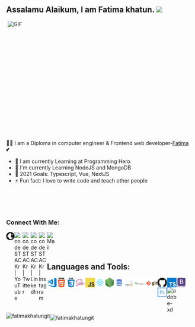 <h2>Assalamu Alaikum, I am Fatima khatun. <img src="https://media.giphy.com/media/hvRJCLFzcasrR4ia7z/giphy.gif" width="25px"> </h2>


<img align="right" alt="GIF" src="https://cdn.dribbble.com/users/2344801/screenshots/4774578/alphatestersanimation2.gif?raw=true" width="500" height="320"/>

👨‍🎓 I am a Diploma in computer engineer & Frontend web developer-[Fatima][website] 💕     

 - 📙 I am currently Learning at Programming Hero
 - 🌱 I'm currently Learning NodeJS and MongoDB
 - 🎯 2021 Goals: Typescript, Vue, NextJS
-  ⚡ Fun fact: I love to write code and teach other people



<br/>
<br/>
<br/>

### Connect With Me:

[<img align="left" alt="codeSTACKr.com" width="22px" src="https://raw.githubusercontent.com/iconic/open-iconic/master/svg/globe.svg" />][website]
[<img align="left" alt="codeSTACKr | YouTube" width="22px" src="https://cdn.jsdelivr.net/npm/simple-icons@v3/icons/facebook.svg" />][facebook]
[<img align="left" alt="codeSTACKr | Twitter" width="22px" src="https://cdn.jsdelivr.net/npm/simple-icons@v3/icons/twitter.svg" />][twitter]
[<img align="left" alt="codeSTACKr | LinkedIn" width="22px" src="https://cdn.jsdelivr.net/npm/simple-icons@v3/icons/linkedin.svg" />][linkedin]
[<img align="left" alt="codeSTACKr | Instagram" width="22px" src="https://cdn.jsdelivr.net/npm/simple-icons@v3/icons/instagram.svg" />][instagram]
<a href="mailto:fatimakhatuncse@gmail.com">
  <img align="left" alt="Mail" width="22px" src="https://cdn.jsdelivr.net/npm/simple-icons@v3/icons/gmail.svg" />
</a>

<br />
<br/>
</br>

## Languages and Tools:

<img align="left" alt="Visual Studio Code" width="26px" src="https://raw.githubusercontent.com/github/explore/80688e429a7d4ef2fca1e82350fe8e3517d3494d/topics/visual-studio-code/visual-studio-code.png" />
<img align="left" alt="HTML5" width="26px" src="https://raw.githubusercontent.com/github/explore/80688e429a7d4ef2fca1e82350fe8e3517d3494d/topics/html/html.png" />
<img align="left" alt="CSS3" width="26px" src="https://raw.githubusercontent.com/github/explore/80688e429a7d4ef2fca1e82350fe8e3517d3494d/topics/css/css.png" />
<img align="left" alt="Sass" width="26px" src="https://raw.githubusercontent.com/github/explore/80688e429a7d4ef2fca1e82350fe8e3517d3494d/topics/sass/sass.png" />
<img align="left" alt="JavaScript" width="26px" src="https://raw.githubusercontent.com/github/explore/80688e429a7d4ef2fca1e82350fe8e3517d3494d/topics/javascript/javascript.png" />
<img align="left" alt="React" width="26px" src="https://raw.githubusercontent.com/github/explore/80688e429a7d4ef2fca1e82350fe8e3517d3494d/topics/react/react.png" />
<img align="left" alt="Node.js" width="26px" src="https://raw.githubusercontent.com/github/explore/80688e429a7d4ef2fca1e82350fe8e3517d3494d/topics/nodejs/nodejs.png" />
<img align="left" alt="SQL" width="26px" src="https://raw.githubusercontent.com/github/explore/80688e429a7d4ef2fca1e82350fe8e3517d3494d/topics/sql/sql.png" />

<img align="left" alt="MySQL" width="30px" src="https://raw.githubusercontent.com/github/explore/80688e429a7d4ef2fca1e82350fe8e3517d3494d/topics/mysql/mysql.png" />
<img align="left" alt="MongoDB" width="30px" src="https://raw.githubusercontent.com/github/explore/80688e429a7d4ef2fca1e82350fe8e3517d3494d/topics/mongodb/mongodb.png" />
<img align="left" alt="Git" width="30px" src="https://raw.githubusercontent.com/github/explore/80688e429a7d4ef2fca1e82350fe8e3517d3494d/topics/git/git.png" />

<img align="left" alt="GitHub" width="26px" src="https://raw.githubusercontent.com/github/explore/78df643247d429f6cc873026c0622819ad797942/topics/github/github.png" />
<img align="left" alt="typescript" width="26px" src="https://raw.githubusercontent.com/devicons/devicon/master/icons/typescript/typescript-original.svg" />

<img align="left" alt="bootstrap" width="26px" src="https://raw.githubusercontent.com/devicons/devicon/master/icons/bootstrap/bootstrap-plain-wordmark.svg" />
<img align="left" alt="photoshop" width="26px" src="https://raw.githubusercontent.com/devicons/devicon/master/icons/photoshop/photoshop-line.svg" />
<img align="left" alt="adobe-xd" width="26px" src="https://cdn.worldvectorlogo.com/logos/adobe-xd.svg" />

<br />
<br />

<br />
<br />



<p><img align="left" src="https://github-readme-stats.vercel.app/api/top-langs?username=fatimakhatungit&show_icons=true&locale=en&layout=compact" alt="fatimakhatungit" /></p>

<p>&nbsp;<img align="left" src="https://github-readme-stats.vercel.app/api?username=fatimakhatungit&show_icons=true&locale=en" alt="fatimakhatungit" /></p>



[website]: https://fatimakhatun.com/
[twitter]: https://twitter.com/fatima_khanum1
[instagram]: https://www.instagram.com/
[linkedin]: https://www.linkedin.com/in/fatima-khanum1/
[facebook]: https://www.facebook.com/fatimakhatuncse/


